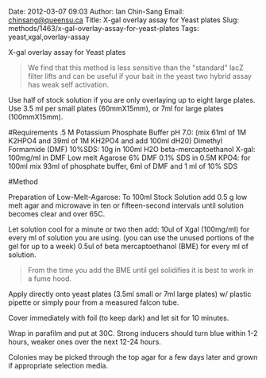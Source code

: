 Date: 2012-03-07 09:03
Author: Ian Chin-Sang
Email: chinsang@queensu.ca
Title: X-gal overlay assay for Yeast plates
Slug: methods/1463/x-gal-overlay-assay-for-yeast-plates
Tags: yeast,xgal,overlay-assay

X-gal overlay assay for Yeast plates




>We find that this method is less sensitive than the "standard" lacZ filter lifts and can be useful if  your bait in the yeast two hybrid assay has  weak self activation. 

Use half of stock solution if you are only overlaying up to eight large plates. Use 3.5 ml per small plates (60mmX15mm), or 7ml for large plates (100mmX15mm).


#Requirements
.5 M Potassium Phosphate Buffer pH 7.0: (mix 61ml of 1M K2HPO4 and 39ml of 1M KH2PO4 and add 100ml dH20)
Dimethyl Formamide (DMF)
10%SDS:  10g in 100ml H2O 
beta-mercaptoethanol
X-gal: 100mg/ml in DMF
Low melt Agarose
6% DMF 0.1% SDS in 0.5M KPO4: for 100ml mix 93ml of phosphate buffer, 6ml of DMF and 1 ml of 10% SDS

#Method

Preparation of Low-Melt-Agarose:
To 100ml Stock Solution add 0.5 g low melt agar and microwave in ten or fifteen-second intervals until solution becomes clear and over 65C.



Let solution cool for a minute or two then add:
10ul of Xgal (100mg/ml) for every ml of solution you are using. (you can use the unused portions of the gel for up to a week)
0.5ul of beta mercaptoethanol (BME) for every ml of solution.


>From the time you add the  BME until gel solidifies it is best to work in a fume hood.


Apply directly onto yeast plates (3.5ml small or 7ml large plates)  w/ plastic pipette or simply pour from a measured falcon tube.



Cover immediately with foil (to keep dark) and let sit for 10 minutes.



Wrap in parafilm and put at 30C. Strong inducers should turn blue within 1-2 hours, weaker ones over the next 12-24 hours.



Colonies may be picked through the top agar for a few days later and grown if appropriate selection media.





